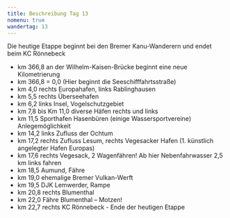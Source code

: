 ```yaml
---
title: Beschreibung Tag 13
nomenu: true
wandertag: 13
---
```



Die heutige Etappe beginnt bei den Bremer Kanu-Wanderern und endet beim KC Rönnebeck

-	km 366,8 an der Wilhelm-Kaisen-Brücke beginnt eine neue Kilometrierung             
- km 366,8 = 0,0 (Hier beginnt die Seeschifffahrtsstraße)
-	km 4,0 rechts Europahafen, links Rablinghausen
-	km 5,5 rechts Überseehafen
-	km 6,2 links Insel, Vogelschutzgebiet
-	km 7,8 bis Km 11,0 diverse Häfen rechts und links
-	km 11,5 Sporthafen Hasenbüren (einige Wassersportvereine) Anlegemöglichkeit
-	km 14,2 links Zufluss der Ochtum
-	km 17,2 rechts Zufluss Lesum, rechts Vegesacker Hafen (1. künstlich angelegter Hafen Europas)
-	km 17,6 rechts Vegesack, 2 Wagenfähren! Ab hier Nebenfahrwasser 2,5 km links fahren
-	km 18,5 Aumund, Fähre
-	km 19,0 ehemalige Bremer Vulkan-Werft
-	km 19,5 DJK Lemwerder, Rampe
-	km 20,8 rechts Blumenthal
-	km 22,0 Fähre Blumenthal – Motzen!
-	km 22,7 rechts KC Rönnebeck  - Ende der heutigen Etappe


